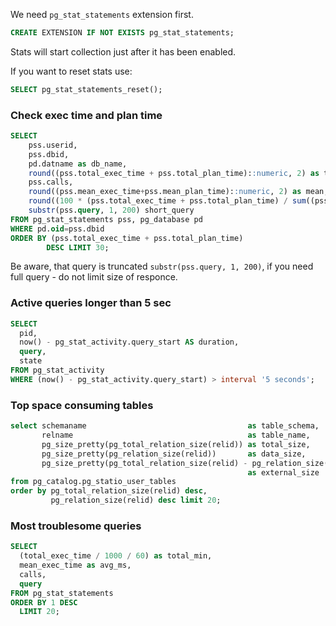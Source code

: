 We need `pg_stat_statements` extension first.
```sql
CREATE EXTENSION IF NOT EXISTS pg_stat_statements;
```

Stats will start collection just after it has been enabled.

If you want to reset stats use:
```sql
SELECT pg_stat_statements_reset();
```

### Check exec time and plan time
```sql
SELECT
    pss.userid,
    pss.dbid,
    pd.datname as db_name,
    round((pss.total_exec_time + pss.total_plan_time)::numeric, 2) as total_time,
    pss.calls,
    round((pss.mean_exec_time+pss.mean_plan_time)::numeric, 2) as mean,
    round((100 * (pss.total_exec_time + pss.total_plan_time) / sum((pss.total_exec_time + pss.total_plan_time)::numeric) OVER ())::numeric, 2) as cpu_portion_pctg,
    substr(pss.query, 1, 200) short_query
FROM pg_stat_statements pss, pg_database pd
WHERE pd.oid=pss.dbid
ORDER BY (pss.total_exec_time + pss.total_plan_time)
        DESC LIMIT 30;
```
Be aware, that query is truncated `substr(pss.query, 1, 200)`, if you need full query - do not limit size of responce. 
### Active queries longer than 5 sec
```sql
SELECT
  pid,
  now() - pg_stat_activity.query_start AS duration,
  query,
  state
FROM pg_stat_activity
WHERE (now() - pg_stat_activity.query_start) > interval '5 seconds';
```
### Top space consuming tables
```sql
select schemaname                                    as table_schema,
       relname                                       as table_name,
       pg_size_pretty(pg_total_relation_size(relid)) as total_size,
       pg_size_pretty(pg_relation_size(relid))       as data_size,
       pg_size_pretty(pg_total_relation_size(relid) - pg_relation_size(relid))
                                                     as external_size
from pg_catalog.pg_statio_user_tables
order by pg_total_relation_size(relid) desc,
         pg_relation_size(relid) desc limit 20;
```
### Most troublesome queries
```sql
SELECT
  (total_exec_time / 1000 / 60) as total_min,
  mean_exec_time as avg_ms,
  calls,
  query
FROM pg_stat_statements
ORDER BY 1 DESC
  LIMIT 20;
```